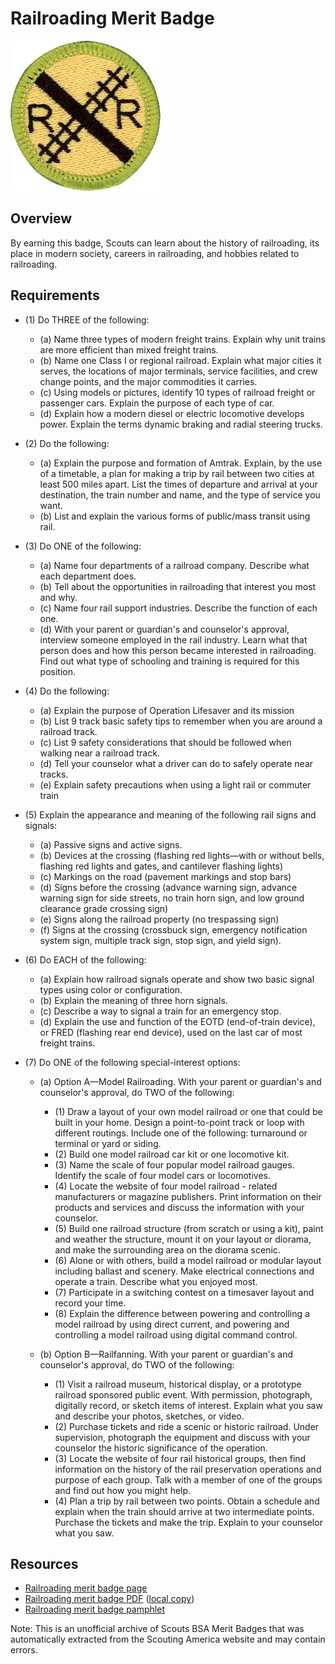 

# Railroading Merit Badge

![Railroading Merit Badge](images/railroading-2-merit-badge.jpg)

## Overview



By earning this badge, Scouts can learn about the history of railroading, its place in modern society, careers in railroading, and hobbies related to railroading.

## Requirements

* (1) Do THREE of the following:
    * (a) Name three types of modern freight trains. Explain why unit trains are more efficient than mixed freight trains.
    * (b) Name one Class I or regional railroad. Explain what major cities it serves, the locations of major terminals, service facilities, and crew change points, and the major commodities it carries.
    * (c) Using models or pictures, identify 10 types of railroad freight or passenger cars. Explain the purpose of each type of car.
    * (d) Explain how a modern diesel or electric locomotive develops power. Explain the terms dynamic braking and radial steering trucks.


* (2) Do the following:
    * (a) Explain the purpose and formation of Amtrak. Explain, by the use of a timetable, a plan for making a trip by rail between two cities at least 500 miles apart. List the times of departure and arrival at your destination, the train number and name, and the type of service you want.
    * (b) List and explain the various forms of public/mass transit using rail.


* (3) Do ONE of the following:
    * (a) Name four departments of a railroad company. Describe what each department does.
    * (b) Tell about the opportunities in railroading that interest you most and why.
    * (c) Name four rail support industries. Describe the function of each one.
    * (d) With your parent or guardian's and counselor's approval, interview someone employed in the rail industry. Learn what that person does and how this person became interested in railroading. Find out what type of schooling and training is required for this position.


* (4) Do the following:
    * (a) Explain the purpose of Operation Lifesaver and its mission
    * (b) List 9 track basic safety tips to remember when you are around a railroad track.
    * (c) List 9 safety considerations that should be followed when walking near a railroad track.
    * (d) Tell your counselor what a driver can do to safely operate near tracks.
    * (e) Explain safety precautions when using a light rail or commuter train


* (5) Explain the appearance and meaning of the following rail signs and signals:
    * (a) Passive signs and active signs.
    * (b) Devices at the crossing (flashing red lights—with or without bells, flashing red lights and gates, and cantilever flashing lights)
    * (c) Markings on the road (pavement markings and stop bars)
    * (d) Signs before the crossing (advance warning sign, advance warning sign for side streets, no train horn sign, and low ground clearance grade crossing sign)
    * (e) Signs along the railroad property (no trespassing sign)
    * (f) Signs at the crossing (crossbuck sign, emergency notification system sign, multiple track sign, stop sign, and yield sign).


* (6) Do EACH of the following:
    * (a) Explain how railroad signals operate and show two basic signal types using color or configuration.
    * (b) Explain the meaning of three horn signals.
    * (c) Describe a way to signal a train for an emergency stop.
    * (d) Explain the use and function of the EOTD (end-of-train device), or FRED (flashing rear end device), used on the last car of most freight trains.


* (7) Do ONE of the following special-interest options:
    * (a) Option A—Model Railroading. With your parent or guardian's and counselor's approval, do TWO of the following:
        * (1) Draw a layout of your own model railroad or one that could be built in your home. Design a point-to-point track or loop with different routings. Include one of the following: turnaround or terminal or yard or siding.
        * (2) Build one model railroad car kit or one locomotive kit.
        * (3) Name the scale of four popular model railroad gauges. Identify the scale of four model cars or locomotives.
        * (4) Locate the website of four model railroad - related manufacturers or magazine publishers. Print information on their products and services and discuss the information with your counselor.
        * (5) Build one railroad structure (from scratch or using a kit), paint and weather the structure, mount it on your layout or diorama, and make the surrounding area on the diorama scenic.
        * (6) Alone or with others, build a model railroad or modular layout including ballast and scenery. Make electrical connections and operate a train. Describe what you enjoyed most.
        * (7) Participate in a switching contest on a timesaver layout and record your time.
        * (8) Explain the difference between powering and controlling a model railroad by using direct current, and powering and controlling a model railroad using digital command control.


    * (b) Option B—Railfanning. With your parent or guardian's and counselor's approval, do TWO of the following:
        * (1) Visit a railroad museum, historical display, or a prototype railroad sponsored public event. With permission, photograph, digitally record, or sketch items of interest. Explain what you saw and describe your photos, sketches, or video.
        * (2) Purchase tickets and ride a scenic or historic railroad. Under supervision, photograph the equipment and discuss with your counselor the historic significance of the operation.
        * (3) Locate the website of four rail historical groups, then find information on the history of the rail preservation operations and purpose of each group. Talk with a member of one of the groups and find out how you might help.
        * (4) Plan a trip by rail between two points. Obtain a schedule and explain when the train should arrive at two intermediate points. Purchase the tickets and make the trip. Explain to your counselor what you saw.






## Resources

- [Railroading merit badge page](https://www.scouting.org/merit-badges/railroading-2/)
- [Railroading merit badge PDF](https://filestore.scouting.org/filestore/Merit_Badge_ReqandRes/Pamphlets/Railroading_2023.pdf) ([local copy](files/railroading-2-merit-badge.pdf))
- [Railroading merit badge pamphlet](https://www.scoutshop.org/railroading-merit-badge-pamphlet-660205.html)

Note: This is an unofficial archive of Scouts BSA Merit Badges that was automatically extracted from the Scouting America website and may contain errors.
